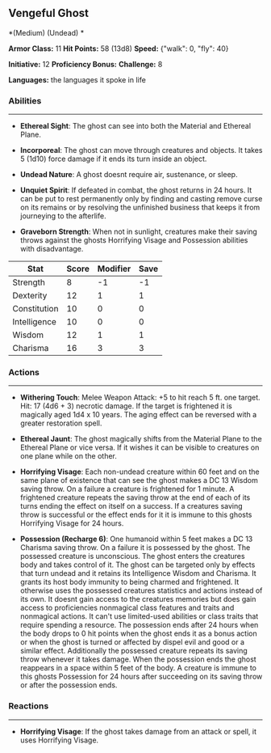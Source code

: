 ## Vengeful Ghost
*(Medium) (Undead) *

**Armor Class:** 11
**Hit Points:** 58 (13d8)
**Speed:** {"walk": 0, "fly": 40}

**Initiative:** 12
**Proficiency Bonus:**
**Challenge:** 8

**Languages:** the languages it spoke in life

### Abilities
 --- 
- **Ethereal Sight**: The ghost can see into both the Material and Ethereal Plane.

- **Incorporeal**: The ghost can move through creatures and objects. It takes 5 (1d10) force damage if it ends its turn inside an object.

- **Undead Nature**: A ghost doesnt require air, sustenance, or sleep.

- **Unquiet Spirit**: If defeated in combat, the ghost returns in 24 hours. It can be put to rest permanently only by finding and casting remove curse on its remains or by resolving the unfinished business that keeps it from journeying to the afterlife.

- **Graveborn Strength**: When not in sunlight, creatures make their saving throws against the ghosts Horrifying Visage and Possession abilities with disadvantage.



| Stat | Score | Modifier | Save |
| ---- | ---- | ---- | ---- |
| Strength | 8 | -1 | -1 |
| Dexterity | 12 | 1 | 1 |
| Constitution | 10 | 0 | 0 |
| Intelligence | 10 | 0 | 0 |
| Wisdom | 12 | 1 | 1 |
| Charisma | 16 | 3 | 3 |

### Actions
 --- 
- **Withering Touch**: Melee Weapon Attack: +5 to hit  reach 5 ft.  one target. Hit: 17 (4d6 + 3) necrotic damage. If the target is frightened  it is magically aged 1d4 x 10 years. The aging effect can be reversed with a greater restoration spell.

- **Ethereal Jaunt**: The ghost magically shifts from the Material Plane to the Ethereal Plane or vice versa. If it wishes  it can be visible to creatures on one plane while on the other.

- **Horrifying Visage**: Each non-undead creature within 60 feet and on the same plane of existence that can see the ghost makes a DC 13 Wisdom saving throw. On a failure  a creature is frightened for 1 minute. A frightened creature repeats the saving throw at the end of each of its turns  ending the effect on itself on a success. If a creatures saving throw is successful or the effect ends for it  it is immune to this ghosts Horrifying Visage for 24 hours.

- **Possession (Recharge 6)**: One humanoid within 5 feet makes a DC 13 Charisma saving throw. On a failure  it is possessed by the ghost. The possessed creature is unconscious. The ghost enters the creatures body and takes control of it. The ghost can be targeted only by effects that turn undead  and it retains its Intelligence  Wisdom  and Charisma. It grants its host body immunity to being charmed and frightened. It otherwise uses the possessed creatures statistics and actions instead of its own. It doesnt gain access to the creatures memories but does gain access to proficiencies  nonmagical class features and traits  and nonmagical actions. It can't use limited-used abilities or class traits that require spending a resource. The possession ends after 24 hours  when the body drops to 0 hit points  when the ghost ends it as a bonus action  or when the ghost is turned or affected by dispel evil and good or a similar effect. Additionally  the possessed creature repeats its saving throw whenever it takes damage. When the possession ends  the ghost reappears in a space within 5 feet of the body. A creature is immune to this ghosts Possession for 24 hours after succeeding on its saving throw or after the possession ends.

### Reactions
 --- 
- **Horrifying Visage**: If the ghost takes damage from an attack or spell, it uses Horrifying Visage.

